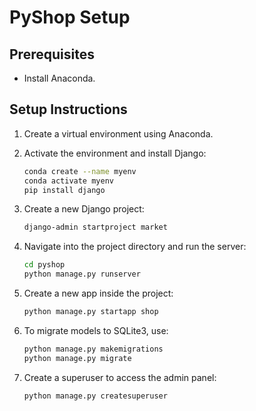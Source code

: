 # PyShop Setup

## Prerequisites
- Install Anaconda.

## Setup Instructions

1. Create a virtual environment using Anaconda.
2. Activate the environment and install Django:
    ```bash
    conda create --name myenv
    conda activate myenv
    pip install django
    ```

3. Create a new Django project:
    ```bash
    django-admin startproject market
    ```

4. Navigate into the project directory and run the server:
    ```bash
    cd pyshop
    python manage.py runserver
    ```

5. Create a new app inside the project:
    ```bash
    python manage.py startapp shop
    ```

6. To migrate models to SQLite3, use:
    ```bash
    python manage.py makemigrations
    python manage.py migrate
    ```

7. Create a superuser to access the admin panel:
    ```bash
    python manage.py createsuperuser
    ```
